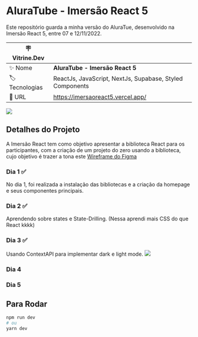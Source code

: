 # AluraTube - Imersão React 5

Este repositório guarda a minha versão do AluraTue, desenvolvido na Imersão React 5, entre 07 e 12/11/2022.

| :placard: Vitrine.Dev |     |
| -------------  | --- |
| :sparkles: Nome        | **AluraTube - Imersão React 5**
| :label: Tecnologias | ReactJs, JavaScript, NextJs, Supabase, Styled Components
| :rocket: URL         | https://imersaoreact5.vercel.app/

<!-- Inserir imagem com a #vitrinedev ao final do link -->
![](https://i.imgur.com/AoTeFYG.png#vitrinedev)

## Detalhes do Projeto
A Imersão React tem como objetivo apresentar a biblioteca React para os participantes, com a criação de um projeto do zero usando a biblioteca, cujo objetivo é trazer a tona este <a href="https://www.figma.com/file/1acrju7CLwHkSh6e7xEk9h/Aluratube">Wireframe do Figma</a>

### Dia 1 ✅
No dia 1, foi realizada a instalação das bibliotecas e a criação da homepage e seus componentes principais.

### Dia 2 ✅
Aprendendo sobre states e State-Drilling.
(Nessa aprendi mais CSS do que React kkkk)

### Dia 3 ✅
Usando ContextAPI para implementar dark e light mode.
<img src="https://media.giphy.com/media/CJHCSlobvk3omn4dhn/giphy.gif" />

### Dia 4

### Dia 5

## Para Rodar
```bash
npm run dev
# ou
yarn dev
```
